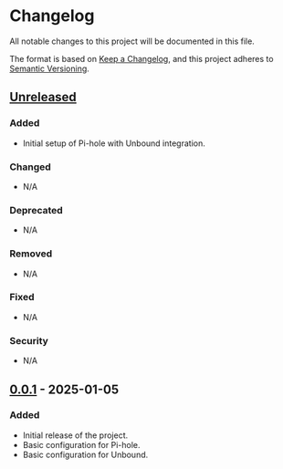 # Changelog

All notable changes to this project will be documented in this file.

The format is based on [Keep a Changelog](https://keepachangelog.com/en/1.0.0/), and this project adheres to [Semantic Versioning](https://semver.org/spec/v2.0.0.html).

## [Unreleased]

### Added

- Initial setup of Pi-hole with Unbound integration.

### Changed

- N/A

### Deprecated

- N/A

### Removed

- N/A

### Fixed

- N/A

### Security

- N/A

## [0.0.1] - 2025-01-05

### Added

- Initial release of the project.
- Basic configuration for Pi-hole.
- Basic configuration for Unbound.

[Unreleased]: https://github.com/sjefsharp/pihole-unbound/compare/v0.0.1...HEAD
[0.0.1]: https://github.com/sjefsharp/pihole-unbound/releases/tag/v0.0.1

